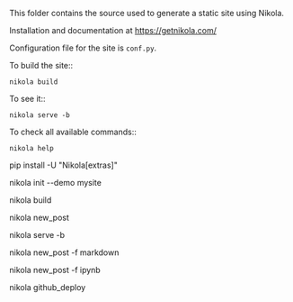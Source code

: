 This folder contains the source used to generate a static site using Nikola.

Installation and documentation at https://getnikola.com/

Configuration file for the site is ``conf.py``.

To build the site::

    nikola build

To see it::

    nikola serve -b

To check all available commands::

    nikola help



    

pip install -U "Nikola[extras]"

nikola init --demo mysite

nikola build

nikola new_post

nikola serve -b

nikola new_post -f markdown

nikola new_post -f ipynb

nikola github_deploy